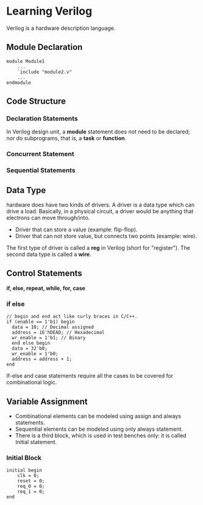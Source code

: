 # Learning Verilog

Verilog is a hardware description language.

## Module Declaration

```
module Module1
    ...
    `include "module2.v"
    ...
endmodule
```

## Code Structure

### Declaration Statements

In Verilog design unit, a **module** statement does not need to be declared; nor do subprograms, that is, a **task** or **function**.

### Concurrent Statement

### Sequential Statements

## Data Type
hardware does have two kinds of drivers. 
A driver is a data type which can drive a load. Basically, in a physical circuit, a driver would be anything that electrons can move through/into.
- Driver that can store a value (example: flip-flop).
- Driver that can not store value, but connects two points (example: wire).
	
The first type of driver is called a **reg** in Verilog (short for "register"). The second data type is called a **wire**. 

## Control Statements
**if, else, repeat, while, for, case** 

### if else
```
// begin and end act like curly braces in C/C++.
if (enable == 1'b1) begin
  data = 10; // Decimal assigned
  address = 16'hDEAD; // Hexadecimal
  wr_enable = 1'b1; // Binary  
  end else begin
  data = 32'b0;
  wr_enable = 1'b0;
  address = address + 1;  
end
```
If-else and case statements require all the cases to be covered for combinational logic.

## Variable Assignment
- Combinational elements can be modeled using assign and always statements.
- Sequential elements can be modeled using only always statement.
- There is a third block, which is used in test benches only: it is called Initial statement.

### Initial Block
	
```
initial begin
    clk = 0;
    reset = 0;
    req_0 = 0;
    req_1 = 0;
end
 ```
